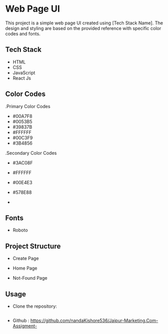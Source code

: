 # Web Page UI

This project is a simple web page UI created using [Tech Stack Name]. The design and styling are based on the provided reference with specific color codes and fonts.

## Tech Stack

- HTML
- CSS
- JavaScript
- React Js

## Color Codes

.Primary Color Codes

- #00A7F8
- #0053B5
- #39837B
- #FFFFFF
- #00C3F9
- #3B4856

.Secondary Color Codes

- #3AC08F
- #FFFFFF
- #00E4E3
- #578E88

-

## Fonts

- Roboto

## Project Structure

- Create Page

- Home Page

- Not-Found Page

## Usage

- Clone the repository:

  ```bash
 - Github : https://github.com/nandaKishore536/Jaipur-Marketing.Com-Assigment-
  ```

